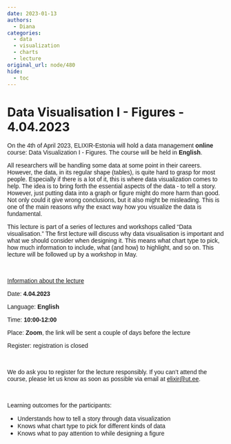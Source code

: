 ```yaml
---
date: 2023-01-13
authors:
  - Diana
categories:
  - data
  - visualization
  - charts
  - lecture
original_url: node/480
hide:
  - toc
---
```


# Data Visualisation I - Figures - 4.04.2023

<p dir="ltr"><span style="font-size:14px;"><span style="font-family:arial,helvetica,sans-serif;"><span id="docs-internal-guid-21f9e626-7fff-87b5-0a15-ea20c65aed41">On the 4th of April 2023, ELIXIR-Estonia will hold a data management </span><strong>online</strong> course: Data Visualization I - Figures. The course will be held in <strong>English</strong>.&nbsp;</span></span></p>

<p dir="ltr"><span style="font-size:14px;"><span style="font-family:arial,helvetica,sans-serif;"><span id="docs-internal-guid-21f9e626-7fff-87b5-0a15-ea20c65aed41">All researchers will be handling some data at some point in their careers. However, the data, in its regular shape (tables), is quite hard to grasp for most people. Especially if there is a lot of it, this is where data visualization comes to help. The idea is to bring forth the essential aspects of the data - to tell a story. However, just putting data into a graph or figure might do more harm than good. Not only could it give wrong conclusions, but it also might be misleading. This is one of the main reasons why the exact way how you visualize the data is fundamental.&nbsp;</span></span></span></p>

<p dir="ltr"><span style="font-size:14px;"><span style="font-family:arial,helvetica,sans-serif;"><span id="docs-internal-guid-21f9e626-7fff-87b5-0a15-ea20c65aed41">This lecture is part of a series of lectures and workshops called “Data visualisation.” The first lecture will discuss why data visualisation is important and what we should consider when designing it. This means what chart type to pick, how much information to include, what (and how) to highlight, and so on. This lecture will be followed up by a workshop in May.&nbsp;</span></span></span></p>

<p>&nbsp;</p>

<p dir="ltr"><u><span style="font-size:14px;"><span style="font-family:arial,helvetica,sans-serif;"><span id="docs-internal-guid-21f9e626-7fff-87b5-0a15-ea20c65aed41">Information about the lecture</span></span></span></u></p>

<p dir="ltr"><span style="font-size:14px;"><span style="font-family:arial,helvetica,sans-serif;"><span id="docs-internal-guid-21f9e626-7fff-87b5-0a15-ea20c65aed41">Date: </span><strong>4.04.2023</strong></span></span></p>

<p><span style="font-size:14px;"><span style="font-family:arial,helvetica,sans-serif;"><span id="docs-internal-guid-21f9e626-7fff-87b5-0a15-ea20c65aed41">Language: </span><strong>English</strong></span></span></p>

<p dir="ltr"><span style="font-size:14px;"><span style="font-family:arial,helvetica,sans-serif;"><span id="docs-internal-guid-21f9e626-7fff-87b5-0a15-ea20c65aed41">Time: </span><strong>10:00-12:00</strong></span></span></p>

<p dir="ltr"><span style="font-size:14px;"><span style="font-family:arial,helvetica,sans-serif;"><span id="docs-internal-guid-21f9e626-7fff-87b5-0a15-ea20c65aed41">Place: </span><strong>Zoom</strong>, the link will be sent a couple of days before the lecture</span></span></p>

<p dir="ltr"><span style="font-size:14px;"><span style="font-family:arial,helvetica,sans-serif;"><span id="docs-internal-guid-21f9e626-7fff-87b5-0a15-ea20c65aed41">Register: </span>registration is closed</span></span></p>

<p>&nbsp;</p>

<p dir="ltr"><span style="font-size:14px;"><span style="font-family:arial,helvetica,sans-serif;"><span id="docs-internal-guid-21f9e626-7fff-87b5-0a15-ea20c65aed41">We do ask you to register for the lecture responsibly. If you can’t attend the course, please let us know as soon as possible via email at </span><a href="mailto:elixir@ut.ee">elixir@ut.ee</a>.&nbsp;</span></span></p>

<p dir="ltr">&nbsp;</p>

<p dir="ltr"><span style="font-size:14px;"><span style="font-family:arial,helvetica,sans-serif;"><span id="docs-internal-guid-21f9e626-7fff-87b5-0a15-ea20c65aed41">Learning outcomes for the participants:&nbsp;</span></span></span></p>

<ul dir="ltr">
	<li role="presentation"><span style="font-size:14px;"><span style="font-family:arial,helvetica,sans-serif;"><span id="docs-internal-guid-21f9e626-7fff-87b5-0a15-ea20c65aed41">Understands how to tell a story through data visualization</span></span></span></li>
	<li role="presentation"><span style="font-size:14px;"><span style="font-family:arial,helvetica,sans-serif;"><span id="docs-internal-guid-21f9e626-7fff-87b5-0a15-ea20c65aed41">Knows what chart type to pick for different kinds of data</span></span></span></li>
	<li role="presentation"><span style="font-size:14px;"><span style="font-family:arial,helvetica,sans-serif;"><span id="docs-internal-guid-21f9e626-7fff-87b5-0a15-ea20c65aed41">Knows what to pay attention to while designing a figure</span></span></span></li>
</ul>

